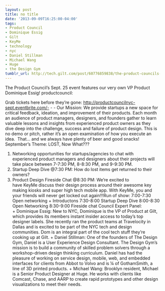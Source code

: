 ```yaml
---
layout: post
title: no title
date: '2013-09-09T16:25:00-04:00'
tags:
- Product Council
- Dominique Essig
- Gilt
- KeyMe
- technology
- nyc
- Daniel Stillman
- Michael Wang
- Huge
- the Design Gym
tumblr_url: http://tech.gilt.com/post/60776859838/the-product-councils-sept-25-event-features-our
---
```

The Product Council’s Sept. 25 event features our very own VP Product Dominique Essig!
productcouncil:

Grab tickets here before they’re gone: http://productcouncilnyc-sept.eventbrite.com/- - - Our Mission:
We provide startups a new space for critical feedback, ideation, and improvement of their products. Each month an audience of product managers, designers, and founders gather to learn valuable lessons and insights from experienced product owners as they dive deep into the challenge, success and failure of product design. This is no demo or pitch, rather it’s an open examination of how you execute an idea. 
That… and we always have plenty of beer and good snacks!
September’s Theme: LOST, Now What???
1. Networking opportunities for startups/agencies to chat with experienced product managers and designers about their projects will take place between 7-7:30 PM, 8-8:30 PM, and 9-9:30 PM.
2. Startup Deep Dive @7:30 PM: How do lost items get returned to their owners? 
3. Product Design Fireside Chat @8:30 PM: We’re excited to have KeyMe discuss their design process around their awesome key making kiosks and super high tech mobile app. With KeyMe, you and your friends will never get locked out again!!!Run of show: 7:00-7:30 Open networking + Introductons 7:30-8:00 Startup Deep Dive 8:00-8:30 Open Networking 8:30-9:00 Fireside chat Council Expert Panel:
+ Dominique Essig: New to NYC, Dominique is the VP of Product at Gilt, which provides its members instant insider access to today’s top designer labels. She recently ran the product teams at Travelocity in Dallas and is excited to be part of the NYC tech and design communities. Dom is an integral part of the cool tech stuff they’re cooking up at Gilt.
+ Daniel Stillman: One of the founders of The Design Gym, Daniel is a User Experience Design Consultant. The Design Gym’s mission is to build a community of skilled problem solvers through a workshop-driven design thinking curriculum. Daniel has had the pleasure of working on service design, mobile, web, and embedded interfaces for clients from Abbot to Volvo and is ¼ of GothamSmith, a line of 3D printed products.
+ Michael Wang: Brooklyn resident, Michael is a Senior Product Designer at Huge. He works with clients like Comcast, Chase, and AARP to create rapid prototypes and other design visualizations to meet their needs.
